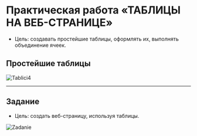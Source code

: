 # Практическая работа  «ТАБЛИЦЫ НА ВЕБ-СТРАНИЦЕ»
* Цель: создавать простейшие таблицы, оформлять их, выполнять объединение ячеек.

## Простейшие таблицы 
<p align="left"><image src="/images/Tablici4.jpg" alt="Tablici4"></p>

***

## Задание
* Цель: создать веб-страницу, используя таблицы.
<p align="left"><image src="/images/Zadanie.jpg" alt="Zadanie"></p>
